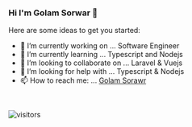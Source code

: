 ### Hi I'm Golam Sorwar 👋

Here are some ideas to get you started:

- 🔭 I’m currently working on ... Software Engineer
- 🌱 I’m currently learning ... Typescript and Nodejs
- 👯 I’m looking to collaborate on ... Laravel & Vuejs
- 🤔 I’m looking for help with ... Typescript & Nodejs
- 📫 How to reach me: ... [Golam Sorawr](http://golamsorwar.com/)

<br/>

![visitors](https://visitor-badge.laobi.icu/badge?page_id=golam-sorwar.golam-sorwar)
